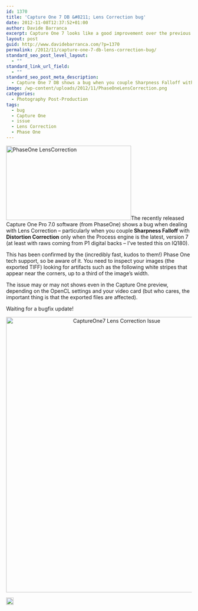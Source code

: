 ```yaml
---
id: 1370
title: 'Capture One 7 DB &#8211; Lens Correction bug'
date: 2012-11-08T12:37:52+01:00
author: Davide Barranca
excerpt: Capture One 7 looks like a good improvement over the previous version, but shows a nasty bug when you use a particular combination of lens corrections (with raw files coming from P1 digital back at least). Be aware!
layout: post
guid: http://www.davidebarranca.com/?p=1370
permalink: /2012/11/capture-one-7-db-lens-correction-bug/
standard_seo_post_level_layout:
  - ""
standard_link_url_field:
  - ""
standard_seo_post_meta_description:
  - Capture One 7 DB shows a bug when you couple Sharpness Falloff with Distortion Correction in the Lens Correction tab (IIQ raw from P1 back)
image: /wp-content/uploads/2012/11/PhaseOneLensCorrection.png
categories:
  - Photography Post-Production
tags:
  - bug
  - Capture One
  - issue
  - Lens Correction
  - Phase One
---
```

<div class="pf-content">
  <p>
    <img class="alignleft size-full wp-image-1371" title="PhaseOne LensCorrection" src="http://localhost:8888/wp-content/uploads/2012/11/PhaseOneLensCorrection.png" alt="PhaseOne LensCorrection" width="339" height="202" srcset="http://localhost:8888/wp-content/uploads/2012/11/PhaseOneLensCorrection.png 339w, http://localhost:8888/wp-content/uploads/2012/11/PhaseOneLensCorrection-150x89.png 150w, http://localhost:8888/wp-content/uploads/2012/11/PhaseOneLensCorrection-300x178.png 300w" sizes="(max-width: 339px) 100vw, 339px" />The recently released Capture One Pro 7.0 software (from PhaseOne) shows a bug when dealing with Lens Correction &#8211; particularly when you couple<strong> Sharpness Falloff</strong> with <strong>Distortion Correction</strong> only when the Process engine is the latest, version 7 (at least with raws coming from P1 digital backs &#8211; I&#8217;ve tested this on IQ180).
  </p>
  
  <p>
    This has been confirmed by the (incredibly fast, kudos to them!) Phase One tech support, so be aware of it. You need to inspect your images (the exported TIFF) looking for artifacts such as the following white stripes that appear near the corners, up to a third of the image&#8217;s width.
  </p>
  
  <p>
    The issue may or may not shows even in the Capture One preview, depending on the OpenCL settings and your video card (but who cares, the important thing is that the exported files are affected).
  </p>
  
  <p>
    Waiting for a bugfix update!
  </p>
  
  <p style="text-align: center;">
    <a href="http://localhost:8888/wp-content/uploads/2012/11/CaptureOne7_Issue.jpg" target="_blank"><img class="aligncenter size-full wp-image-1372" title="CaptureOne7 Lens Correction Issue" src="http://localhost:8888/wp-content/uploads/2012/11/CaptureOne7_Issue.jpg" alt="CaptureOne7 Lens Correction Issue" width="584" height="748" srcset="http://localhost:8888/wp-content/uploads/2012/11/CaptureOne7_Issue.jpg 584w, http://localhost:8888/wp-content/uploads/2012/11/CaptureOne7_Issue-150x192.jpg 150w, http://localhost:8888/wp-content/uploads/2012/11/CaptureOne7_Issue-234x300.jpg 234w" sizes="(max-width: 584px) 100vw, 584px" /></a>
  </p>
</div>

<!-- Share-Widget Button BEGIN --><a href="javascript:void(0);" myshare\_id="mys\_shareit" myshare\_url="http://localhost:8888/2012/11/capture-one-7-db-lens-correction-bug/" myshare\_title="Capture One 7 DB &#8211; Lens Correction bug" rel="nofollow" onclick=" return false;" style="text-decoration:none; color:#000000; font-size:11px; line-height:20px;"> 

<img src="http://localhost:8888/wp-content/plugins/share-widget/img/share-button-white-small.png" height="20" alt="Share" style="border:0" /> </a> <!-- Share-Widget Button END -->